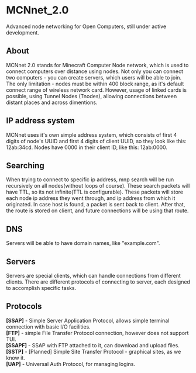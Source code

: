 # MCNnet_2.0
Advanced node networking for Open Computers, still under active development.

## About
MCNnet 2.0 stands for Minecraft Computer Node network, which is used to connect computers over distance using nodes. Not only you can connect two computers - you can create servers, which users will be able to join. The only limitation - nodes must be within 400 block range, as it's default connect range of wireless network card. However, usage of linked cards is possible, using Tunnel Nodes (Tnodes), allowing connections between distant places and across dimentions.
## IP address system
MCNnet uses it's own simple address system, which consists of first 4 digits of node's UUID and first 4 digits of client UUID, so they look like this: 12ab:34cd. Nodes have 0000 in their client ID, like this: 12ab:0000.
## Searching
When trying to connect to specific ip address, mnp search will be run recursively on all nodes(without loops of course). These search packets will have TTL, so its not infinite(TTL is configurable). These packets will store each node ip address they went through, and ip address from which it originated. In case host is found, a packet is sent back to client. After that, the route is stored on client, and future connections will be using that route. 
## DNS
Servers will be able to have domain names, like "example.com". 
## Servers
Servers are special clients, which can handle connections from different clients. There are different protocols of connecting to server, each designed to accomplish specific tasks.
## Protocols
**[SSAP]** - Simple Server Application Protocol, allows simple terminal connection with basic I/O facilities.  
**[FTP]** - simple File Transfer Protocol connection, however does not support TUI.  
**[SSAPF]** - SSAP with FTP attached to it, can download and upload files.  
**[SSTP]** - [Planned] Simple Site Transfer Protocol - graphical sites, as we know it.  
**[UAP]** - Universal Auth Protocol, for managing logins.
